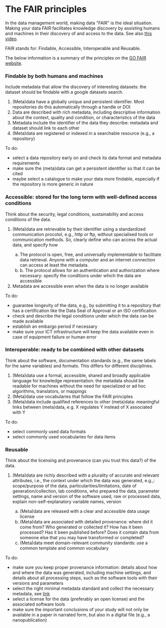 # The FAIR principles

In the data management world, making data "FAIR" is the ideal situation. Making your data FAIR facilitates knowledge discovery by assisting humans and machines in their discovery of and access to the data. See also [this video](https://vimeo.com/162062013).

FAIR stands for: Findable, Accessible, Interoperable and Reusable.

 The below information is a summary of the principles on the [GO FAIR website](https://www.go-fair.org/fair-principles/).

### Findable by both humans and machines
Include metadata that allow the discovery of interesting datasets: the dataset should be findable with a google datasets search.

<ol>
    <li>(Meta)data have a globally unique and persistent identifier. Most repositories do this automatically through a handle or DOI</li>
    <li>Data are described with rich metadata, including descriptive information about the context, quality and condition, or characteristics of the data</li>
    <li>Metadata include the identifier of the data they describe: metadata and dataset should link to each other</li>
    <li>(Meta)data are registered or indexed in a searchable resource (e.g., a repository)</li>
</ol>



To do:

- select a data repository early on and check its data format and metadata requirements
- make sure the (meta)data can get a persistent identifier so that it can be cited
- maybe select a catalogue to make your data more findable, especially if the repository is more generic in nature



### Accessible: stored for the long term with well-defined access conditions
Think about the security, legal conditions, sustainability and access conditions of the data.

<ol>
    <li>(Meta)data are retrievable by their identifier using a standardized communication procotol, e.g., http or ftp, without specialised tools or communication methods. So, clearly define who can access the actual data, and specify how</li>
    <ol type="a">
        <li>The protocol is open, free, and universally implementable to facilitate data retrieval. Anyone with a computer and an internet connection can access at least the metadata.  </li>
    <li> b. The protocol allows for an authentication and authorization where necessary: specify the conditions under which the data are accessible</li></ol>
    <li>Metadata are accessible even when the data is no longer available</li>
</ol>



To do:  

- guarantee longevity of the data, e.g., by submitting it to a repository that has a certification like the Data Seal of Approval or an ISO certification
- check and describe the legal conditions under which the data can be made available
- establish an embargo period if necessary
- make sure your ICT infrastructure will keep the data available even in case of equipment failure or human error


### Interoperable: ready to be combined with other datasets
Think about the software, documentation standards (e.g., the same labels for the same variables) and formats. This differs for different disciplines.

<ol>
<li>(Meta)data use a formal, accessible, shared and broadly applicable language for knowledge representation:  the metadata should be readable for machines without the need for specialized or ad hoc algorithms, translators, or mappings</li>
    <li>(Meta)data use vocabularies that follow the FAIR principles</li>
    <li>(Meta)data include qualified references to other (meta)data: meaningful links between (meta)data, e.g. X regulates Y instead of X associated with Y</li>
</ol>

</ol>

To do:



- select commonly used data formats
- select commonly used vocabularies for data items

### Reusable
Think about the licensing and provenance (can you trust this data?) of the data.
<ol>
<li>(Meta)data are richly described with a plurality of accurate and relevant attributes, i.e., the context under which the data was generated, e.g.,: scope/purpose of the data, particularities/limitations, date of generation/collection, lab conditions, who prepared the data, parameter settings, name and version of the software used, raw or processed data, explain non-self-explanatory variable names, version</li>
    <ol type=a><li>(Meta)data are released with a clear and accessible data usage license</li>
    <li>(Meta)data are associated with detailed provenance: where did it come from? Who generated or collected it? How has it been processed? Has it been published before? Does it contain data from someone else that you may have transformed or completed?</li>
    <li>(Meta)data meet domain-relevant community standards: use a common template and common vocabulary</li></ol>
</ol>

</ol>



To do:



- make sure you keep proper provenance information: details about how and where the data was generated, including machine settings, and details about all processing steps, such as the software tools with their versions and parameters
- select the right minimal metadata standard and collect the necessary metadata, see [link](https://fairsharing.org/)
- select a license for the data (preferably an open license) and the associated software tools
- make sure the important conclusions of your study will not only be available in a paper in narrated form, but also in a digital file (e.g., a nanopublication)
